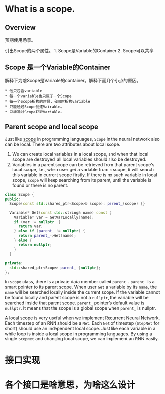 # What is a scope.

## Overview

预期使用场景。

引出Scope的两个属性。
    1. Scope是Variable的Container
    2. Scope可以共享

## Scope 是一个Variable的Container

解释下为啥Scope是Variable的container。解释下面几个小点的原因。

    * 他只包含variable
    * 每一个variable也只属于一个Scope
    * 每一个Scope析构的时候，会同时析构variable
    * 只能通过Scope创建Vairable。
    * 只能通过Scope获取Variable。

## Parent scope and local scope

Just like [scope](https://en.wikipedia.org/wiki/Scope_(computer_science)) in programming languages, `Scope` in the neural network also can be local. There are two attributes about local scope.

1.  We can create local variables in a local scope, and when that local scope are destroyed, all local variables should also be destroyed.
2.  Variables in a parent scope can be retrieved from that parent scope's local scope, i.e., when user get a variable from a scope, it will search this variable in current scope firstly. If there is no such variable in local scope, `scope` will keep searching from its parent, until the variable is found or there is no parent.

```cpp
class Scope {
public:
  Scope(const std::shared_ptr<Scope>& scope): parent_(scope) {}

  Variable* Get(const std::string& name) const {
    Variable* var = GetVarLocally(name);
    if (var != nullptr) {
      return var;
    } else if (parent_ != nullptr) {
      return parent_->Get(name);
    } else {
      return nullptr;
    }
  }

private:
  std::shared_ptr<Scope> parent_ {nullptr};
};
```

In `Scope` class, there is a private data member called `parent_`. `parent_` is a smart pointer to its parent scope. When user `Get` a variable by its `name`, the `name` will be searched locally inside the current scope. If the variable cannot be found locally and parent scope is not a `nullptr`, the variable will be searched inside that parent scope. `parent_` pointer's default value is `nullptr`. It means that the scope is a global scope when `parent_` is nullptr.

A local scope is very useful when we implement Recurrent Neural Network. Each timestep of an RNN should be a `Net`. Each `Net` of timestep (`StepNet` for short) should use an independent local scope. Just like each variable in a while loop is inside a local scope in programming languages. By using a single `StepNet` and changing local scope, we can implement an RNN easily.

# 接口实现

# 各个接口是啥意思，为啥这么设计

